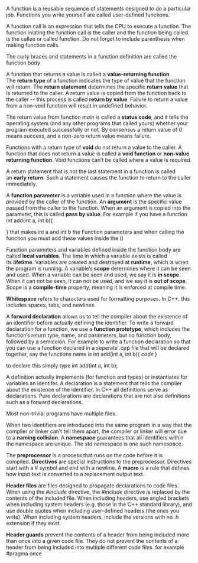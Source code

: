 

A function is a reusable sequence of statements designed to do a particular job. Functions you write yourself are called user-defined functions.


A function call is an expression that tells the CPU to execute a function. The function iniating the function call is the caller and the function being called is the callee or called function. Do not forget to include parenthesis when making function calls.

The curly braces and statements in a function definition are called the function body


A function that returns a value is called a **value-returning function**. The **return type** of a function indicates the type of value that the function will return. The **return statement** determines the specific **return value** that is returned to the caller. A return value is copied from the function back to the caller -- this process is called **return by value**. Failure to return a value from a non-void function will result in undefined behavior.



The return value from function _main_ is called a **status code**, and it tells the operating system (and any other programs that called yours) whether your program executed successfully or not. By consensus a return value of 0 means success, and a non-zero return value means failure.



Functions with a return type of **void** do not return a value to the caller. A function that does not return a value is called a **void function** or **non-value returning function**. Void functions can’t be called where a value is required.



A return statement that is not the last statement in a function is called an **early return**. Such a statement causes the function to return to the caller immediately.



A **function parameter** is a variable used in a function where the value is provided by the caller of the function. An **argument** is the specific value passed from the caller to the function. When an argument is copied into the parameter, this is called **pass by value**. For example if you have a function int add(int a, int b){

}
that makes int a and int b the Function parameters and when calling the function you must add these values inside the ()



Function parameters and variables defined inside the function body are called **local variables**. The time in which a variable exists is called its **lifetime**. Variables are created and destroyed at **runtime**, which is when the program is running. A variable’s **scope** determines where it can be seen and used.
When a variable can be seen and used, we say it is **in scope**. When it can not be seen, it can not be used, and we say it is **out of scope**. Scope is a **compile-time** property, meaning it is enforced at compile time.



**Whitespace** refers to characters used for formatting purposes. In C++, this includes spaces, tabs, and newlines.


A **forward declaration** allows us to tell the compiler about the existence of an identifier before actually defining the identifier. To write a forward declaration for a function, we use a **function prototype**, which includes the function’s return type, name, and parameters, but no function body, followed by a semicolon.
For example to write a function declaration so that you can use a function declared in a seperate .cpp file that will be declared together, say the functions name is int add(int a, int b){
*code*
}

to declare this simply type int add(int a, int b); 





A definition actually implements (for function and types) or instantiates for variables an identifer. A declaration is a statement that tells the compiler about the existence of the identifier. In C++ all definitions serve as declarations. Pure declarations are declarations that are not also definitions such as a forward declarations.


Most non-trivial programs have multiple files.


When two identifiers are introduced into the same program in a way that the compiler or linker can’t tell them apart, the compiler or linker will error due to a **naming collision**. A **namespace** guarantees that all identifiers within the namespace are unique. The std namespace is one such namespace.




The **preprocessor** is a process that runs on the code before it is compiled. **Directives** are special instructions to the preprocessor. Directives start with a # symbol and end with a newline. A **macro** is a rule that defines how input text is converted to a replacement output text.




**Header files** are files designed to propagate declarations to code files. When using the _#include_ directive, the _#include_ directive is replaced by the contents of the included file. When including headers, use angled brackets when including system headers (e.g. those in the C++ standard library), and use double quotes when including user-defined headers (the ones you write). When including system headers, include the versions with no .h extension if they exist.

**Header guards** prevent the contents of a header from being included more than once into a given code file. They do not prevent the contents of a header from being included into multiple different code files. for example #pragma once